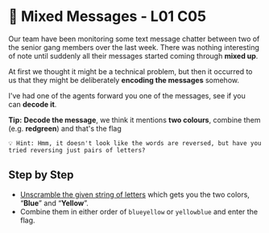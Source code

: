 # 🚦 Mixed Messages - L01 C05

Our team have been monitoring some text message chatter between two of the senior gang members over the last week. There was nothing interesting of note until suddenly all their messages started coming through **mixed up**.

At first we thought it might be a technical problem, but then it occurred to us that they might be deliberately **encoding the messages** somehow.

I've had one of the agents forward you one of the messages, see if you can **decode it**.

**Tip:** **Decode the message**, we think it mentions **two colours**, combine them (e.g. **redgreen**) and that's the flag

```
💡 Hint: Hmm, it doesn't look like the words are reversed, but have you tried reversing just pairs of letters?
```

## Step by Step

- [Unscramble the given string of letters](https://wordunscrambler.me/) which gets you the two colors, “**Blue**” and “**Yellow**”.
- Combine them in either order of `blueyellow` or `yellowblue` and enter the flag.
